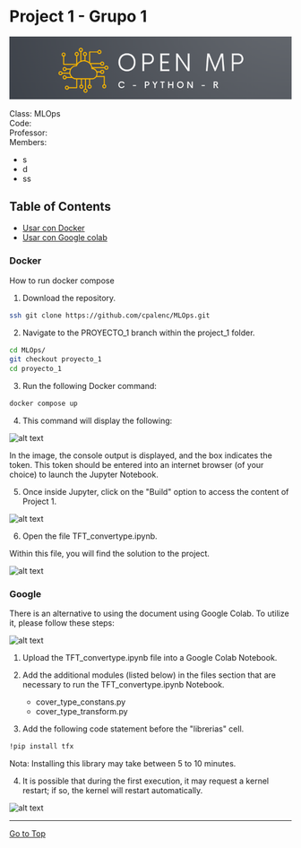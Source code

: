 # Project 1 - Grupo 1

![alt text](https://github.com/oecorrechag/experimentos/blob/main/imagenes/logo.PNG)

Class: MLOps <br>
Code: <br>
Professor:  <br>
Members:

- s
- d
- ss

## Table of Contents

- [Usar con Docker](#Docker)
- [Usar con Google colab](#Google)

### Docker

How to run docker compose

1. Download the repository.

```bash
ssh git clone https://github.com/cpalenc/MLOps.git
```

2. Navigate to the PROYECTO_1 branch within the project_1 folder.

```bash
cd MLOps/
git checkout proyecto_1
cd proyecto_1
```

3. Run the following Docker command:

```bash
docker compose up
```

4. This command will display the following:

![alt text](https://github.com/oecorrechag/experimentos/blob/main/imagenes/open_html.PNG)

In the image, the console output is displayed, and the box indicates the token. This token should be entered into an internet browser (of your choice) to launch the Jupyter Notebook.

5. Once inside Jupyter, click on the "Build" option to access the content of Project 1. 

![alt text](https://github.com/oecorrechag/experimentos/blob/main/imagenes/open_jupyter.PNG)

6. Open the file TFT_convertype.ipynb.

Within this file, you will find the solution to the project. 

![alt text](https://github.com/oecorrechag/experimentos/blob/main/imagenes/open_project.PNG)

### Google

There is an alternative to using the document using Google Colab. To utilize it, please follow these steps:

![alt text](https://github.com/oecorrechag/experimentos/blob/main/imagenes/google.PNG)

1. Upload the TFT_convertype.ipynb file into a Google Colab Notebook.

2. Add the additional modules (listed below) in the files section that are necessary to run the TFT_convertype.ipynb Notebook.

    - cover_type_constans.py
    - cover_type_transform.py

3. Add the following code statement before the "librerias" cell.

```bash
!pip install tfx
```
Nota: Installing this library may take between 5 to 10 minutes.

4. It is possible that during the first execution, it may request a kernel restart; if so, the kernel will restart automatically.

![alt text](https://github.com/oecorrechag/experimentos/blob/main/imagenes/google_kernel.PNG)

<hr>

[Go to Top](#Table-of-Contents)
